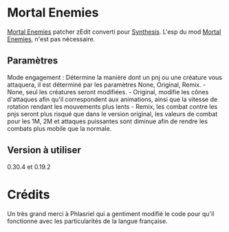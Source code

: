 # Mortal Enemies

[Mortal Enemies](https://www.nexusmods.com/skyrimspecialedition/mods/37986) patcher zEdit converti pour [Synthesis](https://github.com/noggog/synthesis). L'esp du mod [Mortal Enemies](https://www.nexusmods.com/skyrimspecialedition/mods/4881/?), n'est pas nécessaire.

## Paramètres
Mode engagement : Détermine la manière dont un pnj ou une créature vous attaquera, il est déterminé par les paramètres None, Original, Remix.
     - None, seul les créatures seront modifiées.
     - Original, modifie les cônes d'attaques afin qu'il correspondent aux animations, ainsi que la vitesse de rotation rendant les mouvements plus lents
     - Remix, les combat contre les pnjs seront plus risqué que dans le version original, les valeurs de combat pour les 1M, 2M et attaques puissantes sont diminue afin de rendre les combats plus mobile que la normale.


## Version à utiliser
0.30.4 et 0.19.2

# Crédits
Un très grand merci à Phlasriel qui a gentiment modifié le code pour qu'il fonctionne avec les particularités de la langue française.
